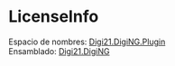 # LicenseInfo

Espacio de nombres: [Digi21.DigiNG.Plugin](../../)  
Ensamblado: [Digi21.DigiNG](../../../digi21.diging/)




